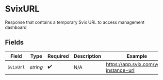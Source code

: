 # SvixURL

Response that contains a temporary Svix URL to access management dashboard


## Fields

| Field                                  | Type                                   | Required                               | Description                            | Example                                |
| -------------------------------------- | -------------------------------------- | -------------------------------------- | -------------------------------------- | -------------------------------------- |
| `SvixUrl`                              | *string*                               | :heavy_check_mark:                     | N/A                                    | https://app.svix.com/your-instance-url |